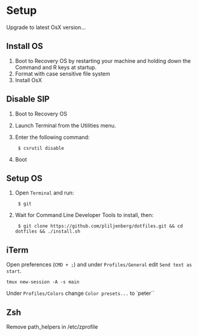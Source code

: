 # Setup
Upgrade to latest OsX version...

## Install OS
1. Boot to Recovery OS by restarting your machine and holding down the Command and R keys at startup.
2. Format with case sensitive file system
3. Install OsX

## Disable SIP
1. Boot to Recovery OS
2. Launch Terminal from the Utilities menu.
3. Enter the following command:

		$ csrutil disable
4. Boot

## Setup OS

1. Open `Terminal` and run:

		$ git
2. Wait for Command Line Developer Tools to install, then:

		$ git clone https://github.com/pliljenberg/dotfiles.git && cd dotfiles && ./install.sh


## iTerm
Open preferences (`CMD + ;`) and under `Profiles/General` edit `Send text as start`.

    tmux new-session -A -s main

Under `Profiles/Colors` change `Color presets...` to `peter``

## Zsh
Remove path_helpers in  /etc/zprofile
